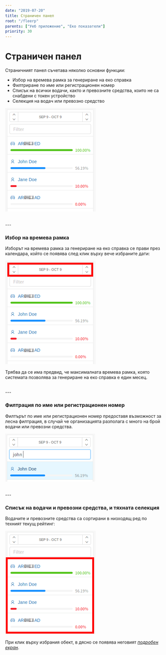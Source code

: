 ```yaml
---
date: "2019-07-20"
title: Страничен панел
root: "/fleerp"
parents: ["Уеб приложение", "Еко показатели"]
priority: 30
---
```


# Страничен панел

Страничният панел съчетава няколко основни функции:

- Избор на времева рамка за генериране на еко справка
- Филтриране по име или регистрационен номер
- Списък на всички водачи, както и превозните средства, които не са снабдени с токен устройство
- Селекция на водач или превозно средство

![Side-panel](side-panel.png)

<br>
---

### Избор на времева рамка

Изборът на времева рамка за генериране на еко справка се прави през календара, който се появява след клик
върху вече избраните дати:

![Side-panel](range-picker.png)

Трябва да се има предвид, че максималната времева рамка, която системата позволява за генериране на еко справка е един месец.

<br>
---

### Филтрация по име или регистрационен номер

Филтърът по име или регистрационен номер предоставя възможност за лесна филтрация, в случай че организацията разполага с много
на брой водачи или превозни средства.

![Side-panel](filter.png)

<br>
---

### Списък на водачи и превозни средства, и тяхната селекция

Водачите и превозните средства са сортирани в низходящ ред по техният текущ рейтинг:

![Side-panel](list.png)

При клик върху избрания обект, в дясно се появява неговият [_подробен екран_](../eco/detailed-screen).
